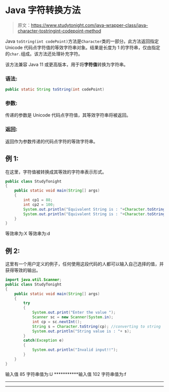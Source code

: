 # Java 字符转换方法

> 原文：<https://www.studytonight.com/java-wrapper-class/java-character-tostringint-codepoint-method>

Java `toString(int codePoint)`方法是`Character`类的一部分。此方法返回指定 Unicode 代码点字符值的等效字符串对象。结果是长度为 1 的字符串，仅由指定的`char.`组成。该方法还处理补充字符。

该方法兼容 Java 11 或更高版本，用于将**字符值**转换为字符串。

### 语法:

```java
public static String toString(int codePoint) 
```

### 参数:

传递的参数是 Unicode 代码点字符值，其等效字符串将被返回。

### 返回:

返回作为参数传递的代码点字符的等效字符串。

## 例 1:

在这里，字符值被转换成其等效的字符串表示形式。

```java
public class StudyTonight
{  
    public static void main(String[] args)
    {  
        int cp1 = 88;
        int cp2 = 100;
        System.out.println("Equivalent String is : "+Character.toString(cp1));   
        System.out.println("Equivalent String is : "+Character.toString(cp2));   
    }  
}
```

等效串为:X
等效串为:d

## 例 2:

这里有一个用户定义的例子，任何使用这段代码的人都可以输入自己选择的值，并获得等效的输出。

```java
import java.util.Scanner;  
public class StudyTonight
{  
    public static void main(String[] args) 
    {  
        try
        {
            System.out.print("Enter the value ");  
            Scanner sc = new Scanner(System.in);  
            int cp = sc.nextInt();  
            String s = Character.toString(cp); //converting to string
            System.out.println("String value is : "+ s);          
        }
        catch(Exception e)
        {
            System.out.println("Invalid input!!");
        }
    }  
} 
```

输入值 85
字符串值为:U
***********输入值 102
字符串值为:f

* * *

* * *
